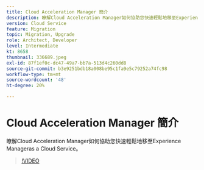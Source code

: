 ```yaml
---
title: Cloud Acceleration Manager 簡介
description: 瞭解Cloud Acceleration Manager如何協助您快速輕鬆地移至Experience Manageras a Cloud Service。
version: Cloud Service
feature: Migration
topic: Migration, Upgrade
role: Architect, Developer
level: Intermediate
kt: 8658
thumbnail: 336689.jpeg
exl-id: 87f1ef0c-dc47-49a7-bb7a-513d4c260dd8
source-git-commit: b3e9251bdb18a008be95c1fa9e5c79252a74fc98
workflow-type: tm+mt
source-wordcount: '48'
ht-degree: 20%

---
```


# Cloud Acceleration Manager 簡介

瞭解Cloud Acceleration Manager如何協助您快速輕鬆地移至Experience Manageras a Cloud Service。

>[!VIDEO](https://video.tv.adobe.com/v/336689?quality=12&learn=on)
